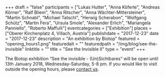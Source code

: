 +++
draft = "false"
participants = ["Lukas Hutter", "Anna Köferle", "Andreas Körner", "Ralf Bliem", "Anna Ritscher", "Anna Wächter-Mittersteiner", "Martin Schnabl", "Michael Tatschl", "Herwig Scherabon", "Wolfgang Schütz", "Martin Fera", "Ursula Smole", "Alexander Erlich", "Mariangela Panniello", "Roberto Maffulli"]
eventcategories = ["Exhibition"]
places = ["Oberer Kirchenplatz 4, Villach, Austria"]
publishdate = "2017-12-23"
date = "2017-12-23"
description = "An exhibition by Biotop"
featured = "opening_hours1.png"
featuredalt = ""
featuredpath = "/img/blog/see-the-invisible"
linktitle = ""
title = "See the Invisible II"
type = "event"
+++

The Biotop exhibition “See the invisible - (Un)Sichtbares” will be open until 13th January 2018, Wednesday-Saturday, 5-8 pm. If you would like to visit outside the opening hours, please [contact us](mailto:info@biotop.co).
